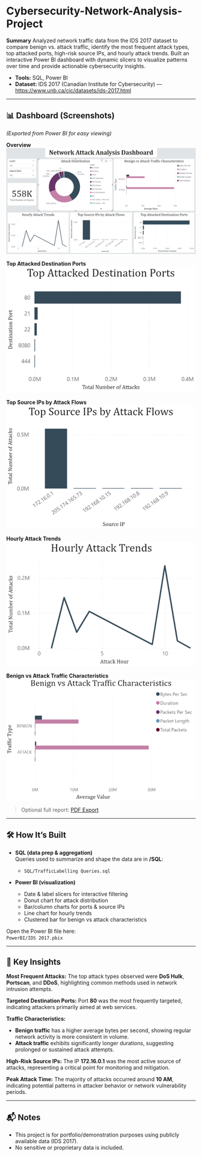 # Cybersecurity-Network-Analysis-Project

**Summary**
Analyzed network traffic data from the IDS 2017 dataset to compare benign vs. attack traffic, identify the most frequent attack types, top attacked ports, high-risk source IPs, and hourly attack trends. Built an interactive Power BI dashboard with dynamic slicers to visualize patterns over time and provide actionable cybersecurity insights.

- **Tools:** SQL, Power BI
- **Dataset:** IDS 2017 (Canadian Institute for Cybersecurity) — https://www.unb.ca/cic/datasets/ids-2017.html

---

## 📊 Dashboard (Screenshots)
*(Exported from Power BI for easy viewing)*

**Overview**  
![Dashboard Overview](screenshots/dashboard.png)

**Top Attacked Destination Ports**  
![Top Attacked Destination Ports](screenshots/top_destination_ports.png)

**Top Source IPs by Attack Flows**  
![Top Source IPs by Attack Flows](screenshots/top_source_ips.png)

**Hourly Attack Trends**  
![Hourly Attack Trends](screenshots/hourly_attack_trends.png)

**Benign vs Attack Traffic Characteristics**  
![Benign vs Attack Traffic Characteristics](screenshots/benign_vs_attack.png)

> Optional full report: [PDF Export](screenshots/dashboard.pdf)

---

## 🛠️ How It’s Built
- **SQL (data prep & aggregation)**  
  Queries used to summarize and shape the data are in **/SQL**:
  - `SQL/TrafficLabelling Queries.sql`

- **Power BI (visualization)**  
  - Date & label slicers for interactive filtering
  - Donut chart for attack distribution  
  - Bar/column charts for ports & source IPs  
  - Line chart for hourly trends  
  - Clustered bar for benign vs attack characteristics  

Open the Power BI file here:  
`PowerBI/IDS 2017.pbix`  

---

## 🔎 Key Insights 

**Most Frequent Attacks:** The top attack types observed were **DoS Hulk**, **Portscan**, and **DDoS**, highlighting common methods used in network intrusion attempts.

**Targeted Destination Ports:** Port **80** was the most frequently targeted, indicating attackers primarily aimed at web services.

**Traffic Characteristics:**

- **Benign traffic** has a higher average bytes per second, showing regular network activity is more consistent in volume.  
- **Attack traffic** exhibits significantly longer durations, suggesting prolonged or sustained attack attempts.

**High-Risk Source IPs:** The IP **172.16.0.1** was the most active source of attacks, representing a critical point for monitoring and mitigation.

**Peak Attack Time:** The majority of attacks occurred around **10 AM**, indicating potential patterns in attacker behavior or network vulnerability periods.

---

## 📬 Notes
- This project is for portfolio/demonstration purposes using publicly available data (IDS 2017).
- No sensitive or proprietary data is included.
